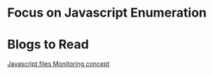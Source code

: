 # Focus on Javascript Enumeration 

# Blogs to Read 

[ Javascript files Monitoring concept](http://blog.r0b.re/hacking/pentesting/bugbounty/recon/web/js/2020/07/05/jsmon-automated-javascript-file-monitoring.html)

